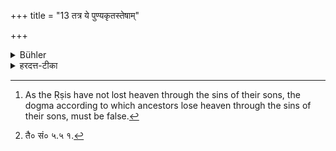 +++
title = "13 तत्र ये पुण्यकृतस्तेषाम्"

+++

<details><summary>Bühler</summary>

13. The bodies of those (sages) who stay there (in heaven) on account of their merits appear visibly most excellent and brilliant (as, for instance, the constellation of the seven Ṛṣis). [^3] 


[^3]:  As the Ṛṣis have not lost heaven through the sins of their sons, the dogma according to which ancestors lose heaven through the sins of their sons, must be false.
</details>

<details><summary>हरदत्त-टीका</summary>

## सूत्रम्
तत्र ये पुण्यकृतस्तेषां प्रकृतयःपरा ज्वलन्त्य उपलभ्यन्ते ॥ १३ ॥  
### प्रस्तावः
अत्रोदाहरणमाह—  
### टिप्पनी
तत्र स्वर्गे ये पुण्यकृतो वसिष्ठादयस्तेषां प्रकृतयश्शरीराणि परा उत्कृष्टाः ज्वलन्त्यः दीप्यमाना उपलभ्यन्ते, दिवि यथा सप्तर्षिमण्डलम् । श्रूयते च[^१] 'सुकृतां वा एतानि ज्योतींषि, यन्नक्षत्राणी'ति । इदमपि प्रमाणं न पुत्राणां ध्वंसे पूर्वेषां प्रध्वंस इति ॥ १३ ॥  

[^१]: तै० सं० ५.५ १.
</details>
